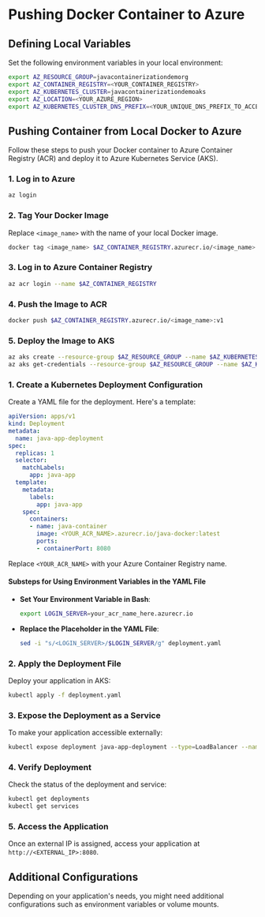 
# Pushing Docker Container to Azure

## Defining Local Variables
Set the following environment variables in your local environment:

```bash
export AZ_RESOURCE_GROUP=javacontainerizationdemorg
export AZ_CONTAINER_REGISTRY=<YOUR_CONTAINER_REGISTRY>
export AZ_KUBERNETES_CLUSTER=javacontainerizationdemoaks
export AZ_LOCATION=<YOUR_AZURE_REGION>
export AZ_KUBERNETES_CLUSTER_DNS_PREFIX=<YOUR_UNIQUE_DNS_PREFIX_TO_ACCESS_YOUR_AKS_CLUSTER>
```

## Pushing Container from Local Docker to Azure
Follow these steps to push your Docker container to Azure Container Registry (ACR) and deploy it to Azure Kubernetes Service (AKS).

### 1. Log in to Azure
```bash
az login
```

### 2. Tag Your Docker Image
Replace `<image_name>` with the name of your local Docker image.
```bash
docker tag <image_name> $AZ_CONTAINER_REGISTRY.azurecr.io/<image_name>:v1
```

### 3. Log in to Azure Container Registry
```bash
az acr login --name $AZ_CONTAINER_REGISTRY
```

### 4. Push the Image to ACR
```bash
docker push $AZ_CONTAINER_REGISTRY.azurecr.io/<image_name>:v1
```

### 5. Deploy the Image to AKS
```bash
az aks create --resource-group $AZ_RESOURCE_GROUP --name $AZ_KUBERNETES_CLUSTER --node-count 1 --enable-addons monitoring --generate-ssh-keys --location $AZ_LOCATION --dns-name-prefix $AZ_KUBERNETES_CLUSTER_DNS_PREFIX
az aks get-credentials --resource-group $AZ_RESOURCE_GROUP --name $AZ_KUBERNETES_CLUSTER

```

### 1. Create a Kubernetes Deployment Configuration
Create a YAML file for the deployment. Here's a template:

```yaml
apiVersion: apps/v1
kind: Deployment
metadata:
  name: java-app-deployment
spec:
  replicas: 1
  selector:
    matchLabels:
      app: java-app
  template:
    metadata:
      labels:
        app: java-app
    spec:
      containers:
      - name: java-container
        image: <YOUR_ACR_NAME>.azurecr.io/java-docker:latest
        ports:
        - containerPort: 8080
```
Replace `<YOUR_ACR_NAME>` with your Azure Container Registry name.

#### Substeps for Using Environment Variables in the YAML File
- **Set Your Environment Variable in Bash**:
    ```bash
    export LOGIN_SERVER=your_acr_name_here.azurecr.io
    ```

- **Replace the Placeholder in the YAML File**:
    ```bash
    sed -i "s/<LOGIN_SERVER>/$LOGIN_SERVER/g" deployment.yaml
    ```

### 2. Apply the Deployment File
Deploy your application in AKS:

```bash
kubectl apply -f deployment.yaml
```

### 3. Expose the Deployment as a Service
To make your application accessible externally:

```bash
kubectl expose deployment java-app-deployment --type=LoadBalancer --name=java-app-service --port=8080
```

### 4. Verify Deployment
Check the status of the deployment and service:

```bash
kubectl get deployments
kubectl get services
```

### 5. Access the Application
Once an external IP is assigned, access your application at `http://<EXTERNAL_IP>:8080`.

## Additional Configurations
Depending on your application's needs, you might need additional configurations such as environment variables or volume mounts.
